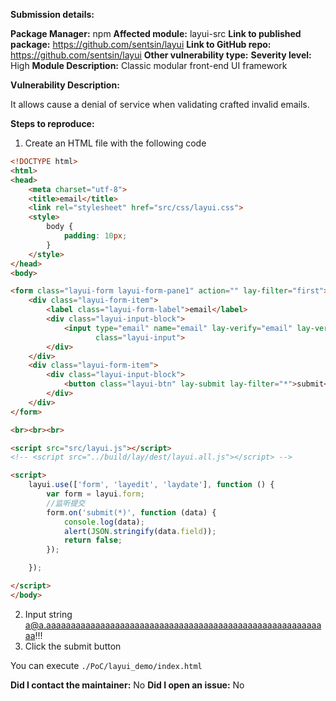 **Submission details:**

**Package Manager:** npm
**Affected module:** layui-src
**Link to published package:** https://github.com/sentsin/layui
**Link to GitHub repo:** https://github.com/sentsin/layui
**Other vulnerability type:** 
**Severity level:** High
**Module Description:** Classic modular front-end UI framework

**Vulnerability Description:**

It allows cause a denial of service when validating crafted invalid emails.



**Steps to reproduce:**

1. Create an HTML file with the following code

```html
<!DOCTYPE html>
<html>
<head>
    <meta charset="utf-8">
    <title>email</title>
    <link rel="stylesheet" href="src/css/layui.css">
    <style>
        body {
            padding: 10px;
        }
    </style>
</head>
<body>

<form class="layui-form layui-form-pane1" action="" lay-filter="first">
    <div class="layui-form-item">
        <label class="layui-form-label">email</label>
        <div class="layui-input-block">
            <input type="email" name="email" lay-verify="email" lay-verType="alert" autocomplete="off"
                   class="layui-input">
        </div>
    </div>
    <div class="layui-form-item">
        <div class="layui-input-block">
            <button class="layui-btn" lay-submit lay-filter="*">submit</button>
        </div>
    </div>
</form>

<br><br><br>

<script src="src/layui.js"></script>
<!-- <script src="../build/lay/dest/layui.all.js"></script> -->

<script>
    layui.use(['form', 'layedit', 'laydate'], function () {
        var form = layui.form;
        //监听提交
        form.on('submit(*)', function (data) {
            console.log(data);
            alert(JSON.stringify(data.field));
            return false;
        });

    });

</script>
</body>
```

2. Input string a@a.aaaaaaaaaaaaaaaaaaaaaaaaaaaaaaaaaaaaaaaaaaaaaaaaaaaaaaaaaa!!!
3. Click the submit button



You can execute `./PoC/layui_demo/index.html`

**Did I contact the maintainer:** No
**Did I open an issue:** No